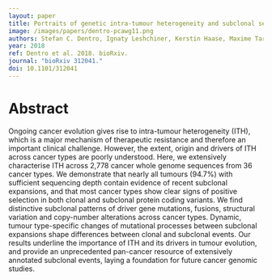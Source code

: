 ```yaml
---
layout: paper
title: Portraits of genetic intra-tumour heterogeneity and subclonal selection across cancer types
image: /images/papers/dentro-pcawg11.png
authors: Stefan C. Dentro, Ignaty Leshchiner, Kerstin Haase, Maxime Tarabichi,  Jeff Wintersinger,  Amit G. Deshwar,  Kaixian Yu, Yulia Rubanova,  Geoff Macintyre, Ignacio Vázquez-García,  Kortine Kleinheinz, Dimitri G. Livitz,  Salem Malikic, Nilgun Donmez,  Subhajit Sengupta,  Jonas Demeulemeester, Pavana Anur,  Clemency Jolly,  Marek Cmero,  Daniel Rosebrock,  Steven Schumacher, Yu Fan,  Matthew Fittall,  Ruben M. Drews,  Xiaotong Yao, Juhee Lee,  Matthias Schlesner,  Hongtu Zhu, David J. Adams,  Gad Getz,  Paul C. Boutros,  Marcin Imielinski, Rameen Beroukhim,  S. Cenk Sahinalp, Yuan Ji,  Martin Peifer,  Inigo Martincorena,  Florian Markowetz,  Ville Mustonen, Ke Yuan,  Moritz Gerstung,  Paul T. Spellman, Wenyi Wang,  Quaid D. Morris,  David C. Wedge,  Peter Van Loo.
year: 2018
ref: Dentro et al. 2018. bioRxiv.
journal: "bioRxiv 312041."
doi: 10.1101/312041
---
```


# Abstract

Ongoing cancer evolution gives rise to intra-tumour heterogeneity (ITH), which is a major mechanism of therapeutic resistance and therefore an important clinical challenge. However, the extent, origin and drivers of ITH across cancer types are poorly understood. Here, we extensively characterise ITH across 2,778 cancer whole genome sequences from 36 cancer types. We demonstrate that nearly all tumours (94.7%) with sufficient sequencing depth contain evidence of recent subclonal expansions, and that most cancer types show clear signs of positive selection in both clonal and subclonal protein coding variants. We find distinctive subclonal patterns of driver gene mutations, fusions, structural variation and copy-number alterations across cancer types. Dynamic, tumour type-specific changes of mutational processes between subclonal expansions shape differences between clonal and subclonal events. Our results underline the importance of ITH and its drivers in tumour evolution, and provide an unprecedented pan-cancer resource of extensively annotated subclonal events, laying a foundation for future cancer genomic studies.

